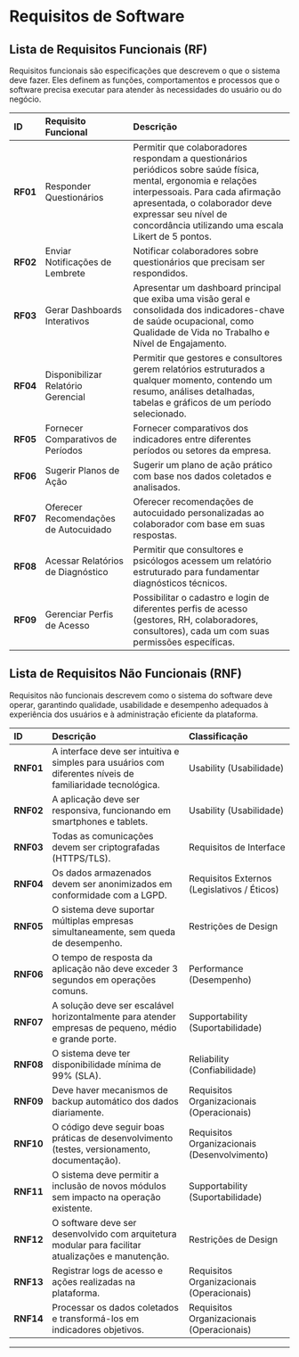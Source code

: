 # Requisitos de Software

## Lista de Requisitos Funcionais (RF)

Requisitos funcionais são especificações que descrevem o que o sistema deve fazer. Eles definem as funções, comportamentos e processos que o software precisa executar para atender às necessidades do usuário ou do negócio. 


| ID | Requisito Funcional | Descrição |
| :--- | :--- | :--- |
| **RF01** | Responder Questionários | Permitir que colaboradores respondam a questionários periódicos sobre saúde física, mental, ergonomia e relações interpessoais. Para cada afirmação apresentada, o colaborador deve expressar seu nível de concordância utilizando uma escala Likert de 5 pontos. |
| **RF02** | Enviar Notificações de Lembrete | Notificar colaboradores sobre questionários que precisam ser respondidos. |
| **RF03** | Gerar Dashboards Interativos | Apresentar um dashboard principal que exiba uma visão geral e consolidada dos indicadores-chave de saúde ocupacional, como Qualidade de Vida no Trabalho e Nível de Engajamento. |
| **RF04** | Disponibilizar Relatório Gerencial | Permitir que gestores e consultores gerem relatórios estruturados a qualquer momento, contendo um resumo, análises detalhadas, tabelas e gráficos de um período selecionado. |
| **RF05** | Fornecer Comparativos de Períodos | Fornecer comparativos dos indicadores entre diferentes períodos ou setores da empresa. |
| **RF06** | Sugerir Planos de Ação | Sugerir um plano de ação prático com base nos dados coletados e analisados. |
| **RF07** | Oferecer Recomendações de Autocuidado | Oferecer recomendações de autocuidado personalizadas ao colaborador com base em suas respostas. |
| **RF08** | Acessar Relatórios de Diagnóstico | Permitir que consultores e psicólogos acessem um relatório estruturado para fundamentar diagnósticos técnicos. |
| **RF09** | Gerenciar Perfis de Acesso | Possibilitar o cadastro e login de diferentes perfis de acesso (gestores, RH, colaboradores, consultores), cada um com suas permissões específicas. |


## Lista de Requisitos Não Funcionais (RNF)

Requisitos não funcionais descrevem como o sistema do software deve operar, garantindo qualidade, usabilidade e desempenho adequados à experiência dos usuários e à administração eficiente da plataforma.

| ID | Descrição | Classificação |
| :--- | :--- | :--- |
| **RNF01** | A interface deve ser intuitiva e simples para usuários com diferentes níveis de familiaridade tecnológica. | Usability (Usabilidade) |
| **RNF02** | A aplicação deve ser responsiva, funcionando em smartphones e tablets. | Usability (Usabilidade) |
| **RNF03** | Todas as comunicações devem ser criptografadas (HTTPS/TLS). | Requisitos de Interface |
| **RNF04** | Os dados armazenados devem ser anonimizados em conformidade com a LGPD. | Requisitos Externos (Legislativos / Éticos) |
| **RNF05** | O sistema deve suportar múltiplas empresas simultaneamente, sem queda de desempenho. | Restrições de Design |
| **RNF06** | O tempo de resposta da aplicação não deve exceder 3 segundos em operações comuns. | Performance (Desempenho) |
| **RNF07** | A solução deve ser escalável horizontalmente para atender empresas de pequeno, médio e grande porte. | Supportability (Suportabilidade) |
| **RNF08** | O sistema deve ter disponibilidade mínima de 99% (SLA). | Reliability (Confiabilidade) |
| **RNF09** | Deve haver mecanismos de backup automático dos dados diariamente. | Requisitos Organizacionais (Operacionais) |
| **RNF10** | O código deve seguir boas práticas de desenvolvimento (testes, versionamento, documentação). | Requisitos Organizacionais (Desenvolvimento) |
| **RNF11** | O sistema deve permitir a inclusão de novos módulos sem impacto na operação existente. | Supportability (Suportabilidade) |
| **RNF12** | O software deve ser desenvolvido com arquitetura modular para facilitar atualizações e manutenção. | Restrições de Design |
| **RNF13** | Registrar logs de acesso e ações realizadas na plataforma. | Requisitos Organizacionais (Operacionais) |
| **RNF14** | Processar os dados coletados e transformá-los em indicadores objetivos. | Requisitos Organizacionais (Operacionais) |

---


